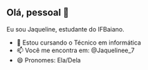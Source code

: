 ## Olá, pessoal 👋

Eu sou Jaqueline, estudante do IFBaiano.

-  🌱 Estou cursando o Técnico em informática
- 📫 Você me encontra em: @Jaquelinee_7
- 😄 Pronomes: Ela/Dela


